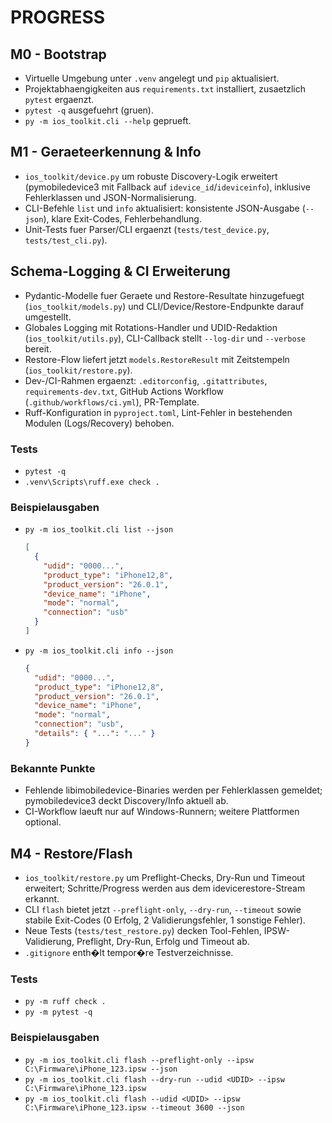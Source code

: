 # PROGRESS

## M0 - Bootstrap
- Virtuelle Umgebung unter `.venv` angelegt und `pip` aktualisiert.
- Projektabhaengigkeiten aus `requirements.txt` installiert, zusaetzlich `pytest` ergaenzt.
- `pytest -q` ausgefuehrt (gruen).
- `py -m ios_toolkit.cli --help` geprueft.

## M1 - Geraeteerkennung & Info
- `ios_toolkit/device.py` um robuste Discovery-Logik erweitert (pymobiledevice3 mit Fallback auf `idevice_id`/`ideviceinfo`), inklusive Fehlerklassen und JSON-Normalisierung.
- CLI-Befehle `list` und `info` aktualisiert: konsistente JSON-Ausgabe (`--json`), klare Exit-Codes, Fehlerbehandlung.
- Unit-Tests fuer Parser/CLI ergaenzt (`tests/test_device.py`, `tests/test_cli.py`).

## Schema-Logging & CI Erweiterung
- Pydantic-Modelle fuer Geraete und Restore-Resultate hinzugefuegt (`ios_toolkit/models.py`) und CLI/Device/Restore-Endpunkte darauf umgestellt.
- Globales Logging mit Rotations-Handler und UDID-Redaktion (`ios_toolkit/utils.py`), CLI-Callback stellt `--log-dir` und `--verbose` bereit.
- Restore-Flow liefert jetzt `models.RestoreResult` mit Zeitstempeln (`ios_toolkit/restore.py`).
- Dev-/CI-Rahmen ergaenzt: `.editorconfig`, `.gitattributes`, `requirements-dev.txt`, GitHub Actions Workflow (`.github/workflows/ci.yml`), PR-Template.
- Ruff-Konfiguration in `pyproject.toml`, Lint-Fehler in bestehenden Modulen (Logs/Recovery) behoben.

### Tests
- `pytest -q`
- `.venv\Scripts\ruff.exe check .`

### Beispielausgaben
- `py -m ios_toolkit.cli list --json`  
  ```json
  [
    {
      "udid": "0000...",
      "product_type": "iPhone12,8",
      "product_version": "26.0.1",
      "device_name": "iPhone",
      "mode": "normal",
      "connection": "usb"
    }
  ]
  ```
- `py -m ios_toolkit.cli info --json`  
  ```json
  {
    "udid": "0000...",
    "product_type": "iPhone12,8",
    "product_version": "26.0.1",
    "device_name": "iPhone",
    "mode": "normal",
    "connection": "usb",
    "details": { "...": "..." }
  }
  ```

### Bekannte Punkte
- Fehlende libimobiledevice-Binaries werden per Fehlerklassen gemeldet; pymobiledevice3 deckt Discovery/Info aktuell ab.
- CI-Workflow laeuft nur auf Windows-Runnern; weitere Plattformen optional.

## M4 - Restore/Flash
- `ios_toolkit/restore.py` um Preflight-Checks, Dry-Run und Timeout erweitert; Schritte/Progress werden aus dem idevicerestore-Stream erkannt.
- CLI `flash` bietet jetzt `--preflight-only`, `--dry-run`, `--timeout` sowie stabile Exit-Codes (0 Erfolg, 2 Validierungsfehler, 1 sonstige Fehler).
- Neue Tests (`tests/test_restore.py`) decken Tool-Fehlen, IPSW-Validierung, Preflight, Dry-Run, Erfolg und Timeout ab.
- `.gitignore` enth�lt tempor�re Testverzeichnisse.

### Tests
- `py -m ruff check .`
- `py -m pytest -q`

### Beispielausgaben
- `py -m ios_toolkit.cli flash --preflight-only --ipsw C:\Firmware\iPhone_123.ipsw --json`
- `py -m ios_toolkit.cli flash --dry-run --udid <UDID> --ipsw C:\Firmware\iPhone_123.ipsw`
- `py -m ios_toolkit.cli flash --udid <UDID> --ipsw C:\Firmware\iPhone_123.ipsw --timeout 3600 --json`
